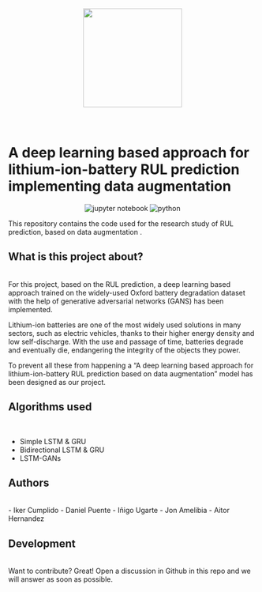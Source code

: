 

<h1 align="center">
<img src="https://github.com/ikumpli/A-deep-learning-based-approach-for-lithium-ion-battery-RUL-prediction-based-on-data-augmentation/blob/main/images/logo-PhotoRoom.png" width="200">
</h1><br>

# A deep learning based approach for lithium-ion-battery RUL prediction implementing data augmentation

<p align="center">
  <img alt="jupyter notebook" src="https://img.shields.io/badge/Jupyter-F37626.svg?&style=for-the-badge&logo=Jupyter&logoColor=white" />
  <img alt="python" src="https://img.shields.io/badge/Python-3776AB?style=for-the-badge&logo=python&logoColor=white" />
</p>

This repository contains the code used for the research study of RUL prediction, based on data augmentation .
## What is this project about?
<br>
For this project, based on the RUL prediction, a deep learning based approach trained on the widely-used
Oxford battery degradation dataset with the help of generative adversarial
networks (GANS) has been implemented.

Lithium-ion batteries are one of the most widely used solutions in many
sectors, such as electric vehicles, thanks to their higher energy density and
low self-discharge. With the use and passage of time, batteries degrade and
eventually die, endangering the integrity of the objects they power.

To prevent all these from happening a “A deep learning based approach for lithium-ion-battery RUL
prediction based on data augmentation” model has been designed as our project.

## Algorithms used
<br>

- Simple LSTM & GRU
- Bidirectional LSTM & GRU
- LSTM-GANs

## Authors
<br>
- Iker Cumplido
- Daniel Puente
- Iñigo Ugarte
- Jon Amelibia
- Aitor Hernandez

## Development 
<br>
Want to contribute? Great!
Open a discussion in Github in this repo and we will answer as soon as possible.
